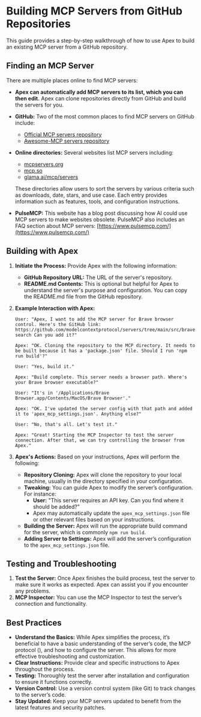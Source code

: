 # Building MCP Servers from GitHub Repositories

This guide provides a step-by-step walkthrough of how to use Apex to build an existing MCP server from a GitHub repository.

## **Finding an MCP Server**

There are multiple places online to find MCP servers:

-   **Apex can automatically add MCP servers to its list, which you can then edit.** Apex can clone repositories directly from GitHub and build the servers for you.
-   **GitHub:** Two of the most common places to find MCP servers on GitHub include:
    -   [Official MCP servers repository](https://github.com/modelcontextprotocol/servers)
    -   [Awesome-MCP servers repository](https://github.com/punkpeye/awesome-mcp-servers)
-   **Online directories:** Several websites list MCP servers including:

    -   [mcpservers.org](https://mcpservers.org/)
    -   [mcp.so](https://mcp.so/)
    -   [glama.ai/mcp/servers](https://glama.ai/mcp/servers)

    These directories allow users to sort the servers by various criteria such as downloads, date, stars, and use case. Each entry provides information such as features, tools, and configuration instructions.

-   **PulseMCP:** This website has a blog post discussing how AI could use MCP servers to make websites obsolete. PulseMCP also includes an FAQ section about MCP servers: [https://www.pulsemcp.com/](https://www.pulsemcp.com/)

## **Building with Apex**

1.  **Initiate the Process:** Provide Apex with the following information:
    -   **GitHub Repository URL:** The URL of the server's repository.
    -   **README.md Contents:** This is optional but helpful for Apex to understand the server's purpose and configuration. You can copy the README.md file from the GitHub repository.
2.  **Example Interaction with Apex:**

    ```
    User: "Apex, I want to add the MCP server for Brave browser control. Here's the GitHub link: https://github.com/modelcontextprotocol/servers/tree/main/src/brave-search Can you add it?"

    Apex: "OK. Cloning the repository to the MCP directory. It needs to be built because it has a 'package.json' file. Should I run 'npm run build'?"

    User: "Yes, build it."

    Apex: "Build complete. This server needs a browser path. Where's your Brave browser executable?"

    User: "It's in '/Applications/Brave Browser.app/Contents/MacOS/Brave Browser'."

    Apex: "OK. I've updated the server config with that path and added it to 'apex_mcp_settings.json'. Anything else?"

    User: "No, that's all. Let's test it."

    Apex: "Great! Starting the MCP Inspector to test the server connection. After that, we can try controlling the browser from Apex."
    ```

3.  **Apex's Actions:** Based on your instructions, Apex will perform the following:
    -   **Repository Cloning:** Apex will clone the repository to your local machine, usually in the directory specified in your configuration.
    -   **Tweaking:** You can guide Apex to modify the server’s configuration. For instance:
        -   **User:** "This server requires an API key. Can you find where it should be added?"
        -   Apex may automatically update the `apex_mcp_settings.json` file or other relevant files based on your instructions.
    -   **Building the Server:** Apex will run the appropriate build command for the server, which is commonly `npm run build`.
    -   **Adding Server to Settings:** Apex will add the server’s configuration to the `apex_mcp_settings.json` file.

## **Testing and Troubleshooting**

1.  **Test the Server:** Once Apex finishes the build process, test the server to make sure it works as expected. Apex can assist you if you encounter any problems.
2.  **MCP Inspector:** You can use the MCP Inspector to test the server’s connection and functionality.

## **Best Practices**

-   **Understand the Basics:** While Apex simplifies the process, it’s beneficial to have a basic understanding of the server’s code, the MCP protocol (), and how to configure the server. This allows for more effective troubleshooting and customization.
-   **Clear Instructions:** Provide clear and specific instructions to Apex throughout the process.
-   **Testing:** Thoroughly test the server after installation and configuration to ensure it functions correctly.
-   **Version Control:** Use a version control system (like Git) to track changes to the server’s code.
-   **Stay Updated:** Keep your MCP servers updated to benefit from the latest features and security patches.
